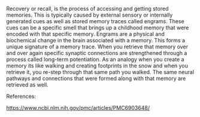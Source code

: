Recovery or recall, is the process of accessing and getting stored memories. This is typically caused by external sensory or internally generated cues as well as stored memory traces called engrams. These cues can be a specific smell that brings up a childhood memory that were encoded with that specific memory. Engrams are a physical and biochemical change in the brain associated with a memory. This forms a unique signature of a memory trace. When you retrieve that memory over and over again specific synaptic connections are strengthened through a process called long-term potentiation. As an analogy when you create a memory its like walking and creating footprints in the snow and when you retrieve it, you re-step through that same path you walked. The same neural pathways and connections that were formed along with that memory are retrieved as well.

References:

https://www.ncbi.nlm.nih.gov/pmc/articles/PMC6903648/